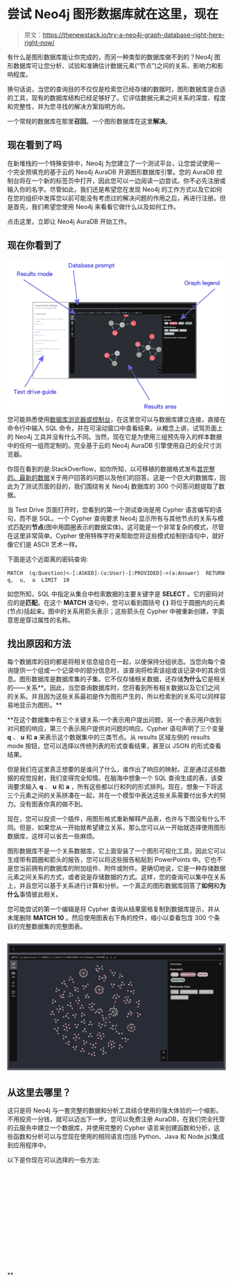 # 尝试 Neo4j 图形数据库就在这里，现在

> 原文：<https://thenewstack.io/try-a-neo4j-graph-database-right-here-right-now/>

有什么是图形数据库能让你完成的，而另一种类型的数据库做不到的？Neo4j 图形数据库可让您分析、试验和准确估计数据元素(“节点”)之间的关系、影响力和影响程度。

换句话说，当您的查询目的不仅仅是检索您已经存储的数据时，图形数据库是合适的工具，现有的数据库结构已经足够好了。它评估数据元素之间关系的深度、程度和完整性，并为您寻找的解决方案指明方向。

一个常规的数据库在那里**召回**。一个图形数据库在这里**解决**。

## 现在看到了吗

在新堆栈的一个特殊安排中，Neo4j 为您建立了一个测试平台，让您尝试使用一个完全预填充的基于云的 Neo4j AuraDB 开源图形数据库引擎。您的 AuraDB 控制台将在一个新的标签页中打开，因此您可以一边阅读一边尝试。你不必先注册或输入你的名字。尽管如此，我们还是希望您在发现 Neo4j 的工作方式以及它如何在您的组织中发挥您以前可能没有考虑过的解决问题的作用之后，再进行注册。但是首先，我们希望您使用 Neo4j 来看看它做什么以及如何工作。

点击这里，立即让 Neo4j AuraDB 开始工作。

## 现在你看到了

![](img/8db15b93893350f902ff5172883d1a49.png)您可能熟悉使用[数据库浏览器或控制台](https://sqlitebrowser.org/)，在这里您可以与数据库建立连接，直接在命令行中输入 SQL 命令，并在可滚动窗口中查看结果。从概念上讲，试驾页面上的 Neo4j 工具并没有什么不同。当然，现在它是为使用三组预先导入的样本数据中的任何一组而定制的。完全基于云的 Neo4j AuraDB 引擎使用自己的全尺寸浏览器。

你现在看到的是:StackOverflow，如你所知，以可移植的数据格式发布[其完整的、最新的数据](https://data.stackexchange.com/stackoverflow/query/new)关于用户回答的问题以及他们的回答。这是一个巨大的数据库，因此为了测试页面的目的，我们围绕有关 Neo4j 数据库的 300 个问答问题提取了数据。

当 Test Drive 页面打开时，您看到的第一个测试查询是用 Cypher 语言编写的语句，而不是 SQL。一个 Cypher 查询要求 Neo4j 显示所有与其他节点的关系与模式匹配的**节点**(图中用圆圈表示的数据实体)。这可能是一个非常复杂的模式，尽管在这里非常简单。Cypher 使用特殊字符来帮助您将这些模式绘制到语句中，就好像它们是 ASCII 艺术一样。

下面是这个近距离的密码查询:

```
MATCH  (q:Question)<-[:ASKED]-(u:User)-[:PROVIDED]->(a:Answer)  RETURN  q,  u,  a  LIMIT  10

```

如您所知，SQL 中指定从集合中检索数据的主要关键字是 **SELECT** 。它的密码对应的是**匹配**。在这个 **MATCH** 语句中，您可以看到圆括号 **(** **)** 将位于圆圈内的元素(节点)括起来。图中的关系用箭头表示；这些箭头在 Cypher 中被重新创建，字面意思是穿过属性的名称。

## 找出原因和方法

每个数据库的目的都是将相关信息组合在一起，以便保持分组状态。当您向每个查询提供一个组或一个记录中的部分信息时，该查询将检索该组或该记录中的其余信息。图形数据库是数据库集的子集。它不仅存储相关数据，还存储**为什么**它是相关的——关系**。因此，当您查询数据库时，您将看到所有相关数据以及它们之间的关系。并且因为这些关系最初是作为图形产生的，所以检索到的关系可以同样容易地显示为图形。**

 **在这个数据集中有三个关键关系:一个表示用户提出问题，另一个表示用户收到对问题的响应，第三个表示用户提供对问题的响应。Cypher 语句声明了三个变量 **q** 、 **u** 和 **a** 来表示这个数据集中的三类节点。从 results 区域左侧的 results mode 按钮，您可以选择以传统列表的形式查看结果，甚至以 JSON 的形式查看结果。

但是我们在这里真正想要的是谁问了什么，谁作出了响应的映射。正是通过这些数据的视觉投射，我们变得完全知情。在脑海中想象一个 SQL 查询生成的表，该查询要求输入 **q** 、 **u** 和 **a** ，所有这些都以行和列的形式排列。现在，想象一下将这三个元素之间的关系拼凑在一起，并在一个模型中表达这些关系需要付出多大的努力。没有图表你真的做不到。

现在，您可以投资一个插件，用图形格式重新解释产品表，也许与下图没有什么不同。但是，如果您从一开始就希望建立关系，那么您可以从一开始就选择使用图形数据库，这样可以省去一些麻烦。

图形数据库不是一个关系数据库，它上面安装了一个图形可视化工具，因此它可以生成带有圆圈和箭头的报告，您可以将这些报告粘贴到 PowerPoints 中。它也不是您当前拥有的数据库的附加组件、附件或附件。更确切地说，它是一种存储数据元素之间关系的方式，或者说是存储数据的方式。这样，您的查询可以集中在关系上，并且您可以基于关系进行计算和分析。一个真正的图形数据库回答了**如何**和**为什么**事情彼此相关。

您可能尝试的第一个编辑是将 Cypher 查询从结果窗格复制到数据库提示，并从末尾删除 **MATCH 10** 。然后使用图表右下角的控件，缩小以查看包含 300 个条目的完整数据集的完整图表。

## ![](img/bdb8d4e658c1b37858b071536e9acdcb.png)

## 从这里去哪里？

这只是将 Neo4j 与一套完整的数据和分析工具结合使用的强大体验的一个缩影。不用投资一分钱，就可以迈出下一步。您可以免费注册 AuraDB，在我们完全托管的云服务中建立一个数据库，并使用完整的 Cypher 语言来创建函数和分析，这些函数和分析可以与您现在使用的相同语言(包括 Python、Java 和 Node.js)集成到应用程序中。

以下是你现在可以选择的一些方法:

<svg xmlns:xlink="http://www.w3.org/1999/xlink" viewBox="0 0 68 31" version="1.1"><title>Group</title> <desc>Created with Sketch.</desc></svg>**